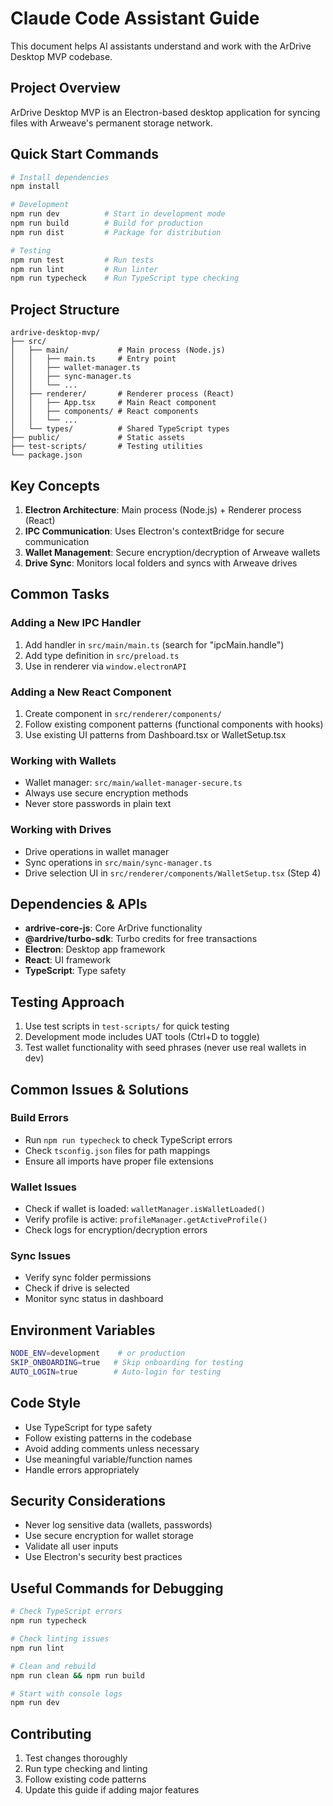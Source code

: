 # Claude Code Assistant Guide

This document helps AI assistants understand and work with the ArDrive Desktop MVP codebase.

## Project Overview
ArDrive Desktop MVP is an Electron-based desktop application for syncing files with Arweave's permanent storage network.

## Quick Start Commands
```bash
# Install dependencies
npm install

# Development
npm run dev          # Start in development mode
npm run build        # Build for production
npm run dist         # Package for distribution

# Testing
npm run test         # Run tests
npm run lint         # Run linter
npm run typecheck    # Run TypeScript type checking
```

## Project Structure
```
ardrive-desktop-mvp/
├── src/
│   ├── main/           # Main process (Node.js)
│   │   ├── main.ts     # Entry point
│   │   ├── wallet-manager.ts
│   │   ├── sync-manager.ts
│   │   └── ...
│   ├── renderer/       # Renderer process (React)
│   │   ├── App.tsx     # Main React component
│   │   ├── components/ # React components
│   │   └── ...
│   └── types/          # Shared TypeScript types
├── public/             # Static assets
├── test-scripts/       # Testing utilities
└── package.json
```

## Key Concepts
1. **Electron Architecture**: Main process (Node.js) + Renderer process (React)
2. **IPC Communication**: Uses Electron's contextBridge for secure communication
3. **Wallet Management**: Secure encryption/decryption of Arweave wallets
4. **Drive Sync**: Monitors local folders and syncs with Arweave drives

## Common Tasks

### Adding a New IPC Handler
1. Add handler in `src/main/main.ts` (search for "ipcMain.handle")
2. Add type definition in `src/preload.ts`
3. Use in renderer via `window.electronAPI`

### Adding a New React Component
1. Create component in `src/renderer/components/`
2. Follow existing component patterns (functional components with hooks)
3. Use existing UI patterns from Dashboard.tsx or WalletSetup.tsx

### Working with Wallets
- Wallet manager: `src/main/wallet-manager-secure.ts`
- Always use secure encryption methods
- Never store passwords in plain text

### Working with Drives
- Drive operations in wallet manager
- Sync operations in `src/main/sync-manager.ts`
- Drive selection UI in `src/renderer/components/WalletSetup.tsx` (Step 4)

## Dependencies & APIs
- **ardrive-core-js**: Core ArDrive functionality
- **@ardrive/turbo-sdk**: Turbo credits for free transactions
- **Electron**: Desktop app framework
- **React**: UI framework
- **TypeScript**: Type safety

## Testing Approach
1. Use test scripts in `test-scripts/` for quick testing
2. Development mode includes UAT tools (Ctrl+D to toggle)
3. Test wallet functionality with seed phrases (never use real wallets in dev)

## Common Issues & Solutions

### Build Errors
- Run `npm run typecheck` to check TypeScript errors
- Check `tsconfig.json` files for path mappings
- Ensure all imports have proper file extensions

### Wallet Issues
- Check if wallet is loaded: `walletManager.isWalletLoaded()`
- Verify profile is active: `profileManager.getActiveProfile()`
- Check logs for encryption/decryption errors

### Sync Issues
- Verify sync folder permissions
- Check if drive is selected
- Monitor sync status in dashboard

## Environment Variables
```bash
NODE_ENV=development    # or production
SKIP_ONBOARDING=true   # Skip onboarding for testing
AUTO_LOGIN=true        # Auto-login for testing
```

## Code Style
- Use TypeScript for type safety
- Follow existing patterns in the codebase
- Avoid adding comments unless necessary
- Use meaningful variable/function names
- Handle errors appropriately

## Security Considerations
- Never log sensitive data (wallets, passwords)
- Use secure encryption for wallet storage
- Validate all user inputs
- Use Electron's security best practices

## Useful Commands for Debugging
```bash
# Check TypeScript errors
npm run typecheck

# Check linting issues
npm run lint

# Clean and rebuild
npm run clean && npm run build

# Start with console logs
npm run dev
```

## Contributing
1. Test changes thoroughly
2. Run type checking and linting
3. Follow existing code patterns
4. Update this guide if adding major features
